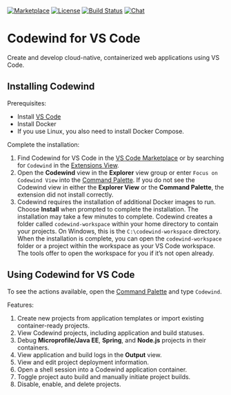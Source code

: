 [![Marketplace](https://img.shields.io/vscode-marketplace/v/IBM.codewind.svg?label=marketplace&logo=visual-studio-code)](https://marketplace.visualstudio.com/items?itemName=IBM.codewind)
[![License](https://img.shields.io/badge/License-EPL%202.0-red.svg?label=license&logo=eclipse)](https://www.eclipse.org/legal/epl-2.0/)
[![Build Status](https://ci.eclipse.org/codewind/buildStatus/icon?job=Codewind%2Fcodewind-vscode%2Fmaster)](https://ci.eclipse.org/codewind/job/Codewind/job/codewind-vscode/job/master/)
[![Chat](https://img.shields.io/static/v1.svg?label=chat&message=mattermost&color=145dbf)](https://mattermost.eclipse.org/eclipse/channels/eclipse-codewind)

# Codewind for VS Code
Create and develop cloud-native, containerized web applications using VS Code.

## Installing Codewind
Prerequisites:
- Install [VS Code](https://code.visualstudio.com/download)
- Install Docker
- If you use Linux, you also need to install Docker Compose.

Complete the installation:
1. Find Codewind for VS Code in the [VS Code Marketplace](https://marketplace.visualstudio.com/items?itemName=IBM.codewind) or by searching for `Codewind` in the [Extensions View](https://code.visualstudio.com/docs/editor/extension-gallery#_browse-for-extensions).
2. Open the **Codewind** view in the **Explorer** view group or enter `Focus on Codewind View` into the [Command Palette](https://code.visualstudio.com/docs/getstarted/userinterface#_command-palette). If you do not see the Codewind view in either the **Explorer View** or the **Command Palette**, the extension did not install correctly.
3. Codewind requires the installation of additional Docker images to run. Choose **Install** when prompted to complete the installation. The installation may take a few minutes to complete. Codewind creates a folder called `codewind-workspace` within your home directory to contain your projects. On Windows, this is the `C:\codewind-workspace` directory. When the installation is complete, you can open the `codewind-workspace` folder or a project within the workspace as your VS Code workspace. The tools offer to open the workspace for you if it’s not open already.

## Using Codewind for VS Code
To see the actions available, open the [Command Palette](https://code.visualstudio.com/docs/getstarted/userinterface#_command-palette) and type `Codewind`.</br>

Features:
1. Create new projects from application templates or import existing container-ready projects.
2. View Codewind projects, including application and build statuses.
3. Debug **Microprofile/Java EE**, **Spring**, and **Node.js** projects in their containers.
4. View application and build logs in the **Output** view.
5. View and edit project deployment information.
6. Open a shell session into a Codewind application container.
7. Toggle project auto build and manually initiate project builds.
8. Disable, enable, and delete projects.
